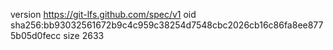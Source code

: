 version https://git-lfs.github.com/spec/v1
oid sha256:bb93032561672b9c4c959c38254d7548cbc2026cb16c86fa8ee8775b05d0fecc
size 2633
